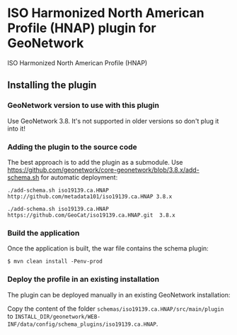 # ISO Harmonized North American Profile (HNAP) plugin for GeoNetwork

ISO Harmonized North American Profile (HNAP)

## Installing the plugin

### GeoNetwork version to use with this plugin

Use GeoNetwork 3.8. It's not supported in older versions so don't plug it into it!

### Adding the plugin to the source code

The best approach is to add the plugin as a submodule. Use https://github.com/geonetwork/core-geonetwork/blob/3.8.x/add-schema.sh for automatic deployment:

```
./add-schema.sh iso19139.ca.HNAP http://github.com/metadata101/iso19139.ca.HNAP 3.8.x
```
```
./add-schema.sh iso19139.ca.HNAP https://github.com/GeoCat/iso19139.ca.HNAP.git  3.8.x
```

### Build the application
Once the application is built, the war file contains the schema plugin:

```
$ mvn clean install -Penv-prod
```

### Deploy the profile in an existing installation

The plugin can be deployed manually in an existing GeoNetwork installation:

Copy the content of the folder `schemas/iso19139.ca.HNAP/src/main/plugin` to `INSTALL_DIR/geonetwork/WEB-INF/data/config/schema_plugins/iso19139.ca.HNAP`.
